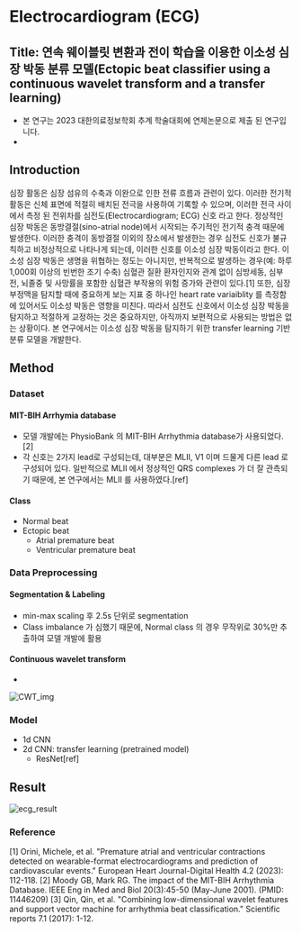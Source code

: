 
# Electrocardiogram (ECG)
## Title: 연속 웨이블릿 변환과 전이 학습을 이용한 이소성 심장 박동 분류 모델(Ectopic beat classifier using a continuous wavelet transform and a transfer learning)
* 본 연구는 2023 대한의료정보학회 추계 학술대회에 연제논문으로 제출 된 연구입니다.
* 
## Introduction
심장 활동은 심장 섬유의 수축과 이완으로 인한 전류 흐름과 관련이 있다. 이러한 전기적 활동은 신체 표면에 적절히 배치된 전극을 사용하여 기록할 수 있으며, 이러한 전극 사이에서 측정 된 전위차를 심전도(Electrocardiogram; ECG) 신호 라고 한다.
정상적인 심장 박동은 동방결절(sino-atrial node)에서 시작되는 주기적인 전기적 충격 때문에 발생한다. 이러한 충격이 동방결절 이외의 장소에서 발생한는 경우 심전도 신호가 불규칙하고 비정상적으로 나타나게 되는데, 이러한 신호를 이소성 심장 박동이라고 한다.
이소성 심장 박동은 생명을 위협하는 정도는 아니지만, 반복적으로 발생하는 경우(예: 하루 1,000회 이상의 빈번한 조기 수축) 심혈관 질환 환자인지와 관계 없이 심방세동, 심부전, 뇌졸중 및 사망률을 포함한 심혈관 부작용의 위험 증가와 관련이 있다.[1] 또한, 심장 부정맥을 탐지할 때에 중요하게 보는 지표 중 하나인 heart rate variaiblity 를 측정함에 있어서도 이소성 박동은 영향을 미친다.
따라서 심전도 신호에서 이소성 심장 박동을 탐지하고 적절하게 교정하는 것은 중요하지만, 아직까지 보편적으로 사용되는 방법은 없는 상황이다. 본 연구에서는 이소성 심장 박동을 탐지하기 위한 transfer learning 기반 분류 모델을 개발한다.

## Method
### Dataset
#### MIT-BIH Arrhymia database
  - 모델 개발에는 PhysioBank 의 MIT-BIH Arrhythmia database가 사용되었다.[2]
  - 각 신호는 2가지 lead로 구성되는데, 대부분은 MLII, V1 이며 드물게 다른 lead 로 구성되어 있다. 일반적으로 MLII 에서 정상적인 QRS complexes 가 더 잘 관측되기 때문에, 본 연구에서는 MLII 를 사용하였다.[ref]

#### Class
  - Normal beat
  - Ectopic beat
    - Atrial premature beat
    - Ventricular premature beat

### Data Preprocessing

#### Segmentation & Labeling
  - min-max scaling 후 2.5s 단위로 segmentation
  - Class imbalance 가 심했기 때문에, Normal class 의 경우 무작위로 30%만 추출하여 모델 개발에 활용

#### Continuous wavelet transform
  - 

![CWT_img](https://github.com/YEON-EVE/Electrocardiogram-ECG-/assets/69179261/ab15cd45-7b8d-4b79-b9e0-4ffb3a71506a)

### Model
  - 1d CNN
  - 2d CNN: transfer learning (pretrained model)
    - ResNet[ref]

## Result

![ecg_result](https://github.com/YEON-EVE/Electrocardiogram-ECG-/assets/69179261/fecc0c3a-0240-4950-b876-146457288590)

### Reference
[1] Orini, Michele, et al. "Premature atrial and ventricular contractions detected on wearable-format electrocardiograms and prediction of cardiovascular events." European Heart Journal-Digital Health 4.2 (2023): 112-118.
[2] Moody GB, Mark RG. The impact of the MIT-BIH Arrhythmia Database. IEEE Eng in Med and Biol 20(3):45-50 (May-June 2001). (PMID: 11446209)
[3] Qin, Qin, et al. "Combining low-dimensional wavelet features and support vector machine for arrhythmia beat classification." Scientific reports 7.1 (2017): 1-12.
